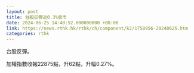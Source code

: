 ```yaml
---
layout: post
title: 台股反彈近0.3%收市
date: 2024-06-25 14:48:52.000000000 +08:00
link: https://news.rthk.hk/rthk/ch/component/k2/1758956-20240625.htm
categories: rthk
---
```


台股反彈。

加權指數收報22875點，升62點，升幅0.27%。
